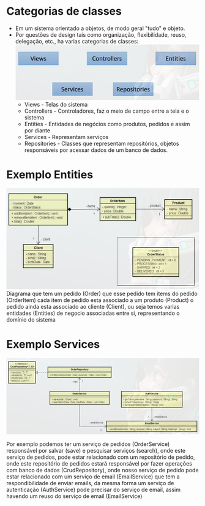 # Categorias de classes

- Em um sistema orientado a objetos, de modo geral "tudo" e objeto.
- Por questões de design tais como organização, flexibilidade, reuso, delegação, etc., ha varias categorias de classes:
![classes](./sobreDesign/classes.jpg)
    - Views - Telas do sistema
    - Controllers - Controladores, faz o meio de campo entre a tela e o sistema
    - Entities - Entidades de negócios como produtos, pedidos e assim por diante
    - Services - Representam serviços
    - Repositories - Classes que representam repositórios, objetos responsáveis por acessar dados de um banco de dados.
    
# Exemplo **Entities**

![exemploEntities](./sobreDesign/exemploEntities.jpg)
Diagrama que tem um pedido (Order) que esse pedido tem items do pedido (OrderItem) cada item de pedido esta associado a um produto (Product) o pedido ainda esta associado ao cliente (Client), ou seja temos varias entidades (Entities) de negocio associadas entre si, representando o domínio do sistema

# Exemplo **Services**

![Services](./sobreDesign/exemploServices.jpg)

Por exemplo podemos ter um serviço de pedidos (OrderService) responsável por salvar (save) e pesquisar serviços (search), onde este serviço de pedidos, pode estar relacionado com um repositório de pedido, onde este repositório de pedidos estará responsável por fazer operações com banco de dados (CrudRepository), onde nosso serviço de pedido pode estar relacionado com um serviço de email (EmailService) que tem a respondibilidade de enviar emails, da mesma forma um serviço de autenticação (AuthService) pode precisar do serviço de email, assim havendo um reuso do serviço de email (EmailService)